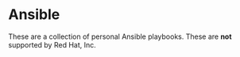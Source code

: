 # Ansible

These are a collection of personal Ansible playbooks.  These are **not** supported by Red Hat, Inc.
